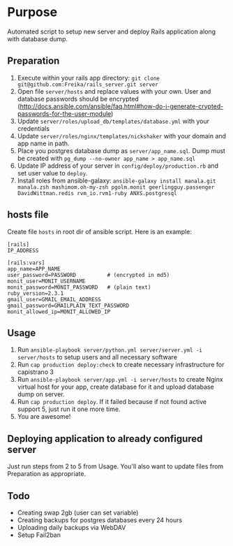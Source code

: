 # Purpose

Automated script to setup new server and deploy Rails application along with database dump.


## Preparation

1. Execute within your rails app directory: `git clone git@github.com:Freika/rails_server.git server`
2. Open file `server/hosts` and replace values with your own. User and database passwords should be encrypted (http://docs.ansible.com/ansible/faq.html#how-do-i-generate-crypted-passwords-for-the-user-module)
3. Update `server/roles/upload_db/templates/database.yml` with your credentials
4. Update `server/roles/nginx/templates/nickshaker` with your domain and app name in path.
5. Place you postgres database dump as `server/app_name.sql`. Dump must be created with `pg_dump --no-owner app_name > app_name.sql`
5. Update IP address of your server in `config/deploy/production.rb` and set user value to `deploy`.
6. Install roles from ansible-galaxy: `ansible-galaxy install manala.git manala.zsh mashimom.oh-my-zsh pgolm.monit geerlingguy.passenger DavidWittman.redis rvm_io.rvm1-ruby ANXS.postgresql`


## hosts file
Create file `hosts` in root dir of ansible script. Here is an example:

```
[rails]
IP_ADDRESS

[rails:vars]
app_name=APP_NAME
user_password=PASSWORD          # (encrypted in md5)
monit_user=MONIT_USERNAME
monit_password=MONIT_PASSWORD   # (plain text)
ruby_version=2.3.1
gmail_user=GMAIL_EMAIL_ADDRESS
gmail_password=GMAILPLAIN_TEXT_PASSWORD
monit_allowed_ip=MONIT_ALLOWED_IP
```

## Usage

1. Run `ansible-playbook server/python.yml server/server.yml -i server/hosts` to setup users and all necessary software
2. Run `cap production deploy:check` to create necessary infrastructure for capistrano 3
3. Run `ansible-playbook server/app.yml -i server/hosts` to create Nginx virtual host for your app, create database for it and upload database dump on server.
4. Run `cap production deploy`. If it failed because if not found active support 5, just run it one more time.
5. You are awesome!

## Deploying application to already configured server

Just run steps from 2 to 5 from Usage. You'll also want to update files from Preparation as appropriate.

## Todo

- Creating swap 2gb (user can set variable)
- Creating backups for postgres databases every 24 hours
- Uploading daily backups via WebDAV
- Setup Fail2ban
